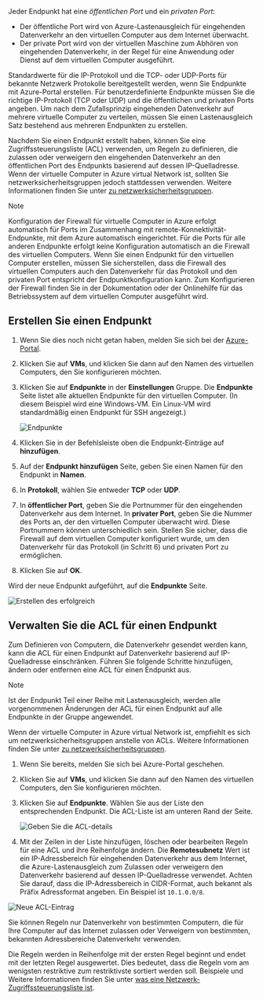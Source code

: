 
Jeder Endpunkt hat eine *öffentlichen Port* und ein *privaten Port*:

* Der öffentliche Port wird von Azure-Lastenausgleich für eingehenden Datenverkehr an den virtuellen Computer aus dem Internet überwacht.
* Der private Port wird von der virtuellen Maschine zum Abhören von eingehenden Datenverkehr, in der Regel für eine Anwendung oder Dienst auf dem virtuellen Computer ausgeführt.

Standardwerte für die IP-Protokoll und die TCP- oder UDP-Ports für bekannte Netzwerk Protokolle bereitgestellt werden, wenn Sie Endpunkte mit Azure-Portal erstellen. Für benutzerdefinierte Endpunkte müssen Sie die richtige IP-Protokoll (TCP oder UDP) und die öffentlichen und privaten Ports angeben. Um nach dem Zufallsprinzip eingehenden Datenverkehr auf mehrere virtuelle Computer zu verteilen, müssen Sie einen Lastenausgleich Satz bestehend aus mehreren Endpunkten zu erstellen.

Nachdem Sie einen Endpunkt erstellt haben, können Sie eine Zugriffssteuerungsliste (ACL) verwenden, um Regeln zu definieren, die zulassen oder verweigern den eingehenden Datenverkehr an den öffentlichen Port des Endpunkts basierend auf dessen IP-Quelladresse. Wenn der virtuelle Computer in Azure virtual Network ist, sollten Sie netzwerksicherheitsgruppen jedoch stattdessen verwenden. Weitere Informationen finden Sie unter [zu netzwerksicherheitsgruppen](../articles/virtual-network/virtual-networks-nsg.md).

> [!NOTE]
> Konfiguration der Firewall für virtuelle Computer in Azure erfolgt automatisch für Ports im Zusammenhang mit remote-Konnektivität-Endpunkte, mit dem Azure automatisch eingerichtet. Für die Ports für alle anderen Endpunkte erfolgt keine Konfiguration automatisch an die Firewall des virtuellen Computers. Wenn Sie einen Endpunkt für den virtuellen Computer erstellen, müssen Sie sicherstellen, dass die Firewall des virtuellen Computers auch den Datenverkehr für das Protokoll und den privaten Port entspricht der Endpunktkonfiguration kann. Zum Konfigurieren der Firewall finden Sie in der Dokumentation oder der Onlinehilfe für das Betriebssystem auf dem virtuellen Computer ausgeführt wird.
>
>

## <a name="create-an-endpoint"></a>Erstellen Sie einen Endpunkt
1. Wenn Sie dies noch nicht getan haben, melden Sie sich bei der [Azure-Portal](https://portal.azure.com).
2. Klicken Sie auf **VMs**, und klicken Sie dann auf den Namen des virtuellen Computers, den Sie konfigurieren möchten.
3. Klicken Sie auf **Endpunkte** in der **Einstellungen** Gruppe. Die **Endpunkte** Seite listet alle aktuellen Endpunkte für den virtuellen Computer. (In diesem Beispiel wird eine Windows-VM. Ein Linux-VM wird standardmäßig einen Endpunkt für SSH angezeigt.)

   <!-- ![Endpoints](./media/virtual-machines-common-classic-setup-endpoints/endpointswindows.png) -->
   ![Endpunkte](./media/virtual-machines-common-classic-setup-endpoints/endpointsblade.png)

4. Klicken Sie in der Befehlsleiste oben die Endpunkt-Einträge auf **hinzufügen**.
5. Auf der **Endpunkt hinzufügen** Seite, geben Sie einen Namen für den Endpunkt in **Namen**.
6. In **Protokoll**, wählen Sie entweder **TCP** oder **UDP**.
7. In **öffentlicher Port**, geben Sie die Portnummer für den eingehenden Datenverkehr aus dem Internet. In **privater Port**, geben Sie die Nummer des Ports an, der den virtuellen Computer überwacht wird. Diese Portnummern können unterschiedlich sein. Stellen Sie sicher, dass die Firewall auf dem virtuellen Computer konfiguriert wurde, um den Datenverkehr für das Protokoll (in Schritt 6) und privaten Port zu ermöglichen.
10. Klicken Sie auf **OK**.

Wird der neue Endpunkt aufgeführt, auf die **Endpunkte** Seite.

![Erstellen des erfolgreich](./media/virtual-machines-common-classic-setup-endpoints/endpointcreated.png)

## <a name="manage-the-acl-on-an-endpoint"></a>Verwalten Sie die ACL für einen Endpunkt
Zum Definieren von Computern, die Datenverkehr gesendet werden kann, kann die ACL für einen Endpunkt auf Datenverkehr basierend auf IP-Quelladresse einschränken. Führen Sie folgende Schritte hinzufügen, ändern oder entfernen eine ACL für einen Endpunkt aus.

> [!NOTE]
> Ist der Endpunkt Teil einer Reihe mit Lastenausgleich, werden alle vorgenommenen Änderungen der ACL für einen Endpunkt auf alle Endpunkte in der Gruppe angewendet.
>
>

Wenn der virtuelle Computer in Azure virtual Network ist, empfiehlt es sich um netzwerksicherheitsgruppen anstelle von ACLs. Weitere Informationen finden Sie unter [zu netzwerksicherheitsgruppen](../articles/virtual-network/virtual-networks-nsg.md).

1. Wenn Sie bereits, melden Sie sich bei Azure-Portal geschehen.
2. Klicken Sie auf **VMs**, und klicken Sie dann auf den Namen des virtuellen Computers, den Sie konfigurieren möchten.
3. Klicken Sie auf **Endpunkte**. Wählen Sie aus der Liste den entsprechenden Endpunkt. Die ACL-Liste ist am unteren Rand der Seite.

   ![Geben Sie die ACL-details](./media/virtual-machines-common-classic-setup-endpoints/aclpreentry.png)

4. Mit der Zeilen in der Liste hinzufügen, löschen oder bearbeiten Regeln für eine ACL und ihre Reihenfolge ändern. Die **Remotesubnetz** Wert ist ein IP-Adressbereich für eingehenden Datenverkehr aus dem Internet, die Azure-Lastenausgleich zum Zulassen oder verweigern den Datenverkehr basierend auf dessen IP-Quelladresse verwendet. Achten Sie darauf, dass die IP-Adressbereich in CIDR-Format, auch bekannt als Präfix Adressformat angeben. Ein Beispiel ist `10.1.0.0/8`.

 ![Neue ACL-Eintrag](./media/virtual-machines-common-classic-setup-endpoints/newaclentry.png)


Sie können Regeln nur Datenverkehr von bestimmten Computern, die für Ihre Computer auf das Internet zulassen oder Verweigern von bestimmten, bekannten Adressbereiche Datenverkehr verwenden.

Die Regeln werden in Reihenfolge mit der ersten Regel beginnt und endet mit der letzten Regel ausgewertet. Dies bedeutet, dass die Regeln vom am wenigsten restriktive zum restriktivste sortiert werden soll. Beispiele und Weitere Informationen finden Sie unter [was eine Netzwerk-Zugriffssteuerungsliste ist](../articles/virtual-network/virtual-networks-acl.md).
